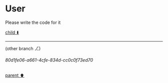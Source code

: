 # User

Please write the code for it

[child ⬇️](#80d1fe06-a661-4cfe-834d-cc0c0f73ed70)

---

(other branch ⎇)
###### 80d1fe06-a661-4cfe-834d-cc0c0f73ed70
[parent ⬆️](#aaa23a57-506a-4481-9176-60c22bd16ebf)
